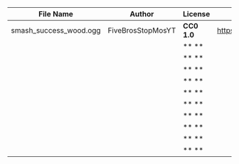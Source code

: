 | File Name        | Author   | License   | Link                            |
|------------------|----------|-----------|---------------------------------|
| smash_success_wood.ogg | FiveBrosStopMosYT | **CC0 1.0** | https://freesound.org/people/FiveBrosStopMosYT/sounds/676613/ |
|  |  | ** ** |  |
|  |  | ** ** |  |
|  |  | ** ** |  |
|  |  | ** ** |  |
|  |  | ** ** |  |
|  |  | ** ** |  |
|  |  | ** ** |  |
|  |  | ** ** |  |
|  |  | ** ** |  |
|  |  | ** ** |  |